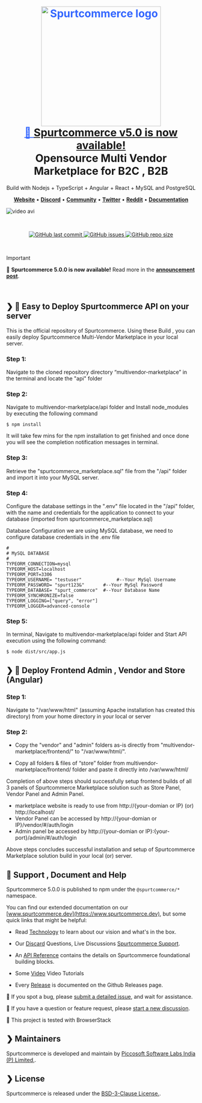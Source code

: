 <h1 align="center" style="border-bottom: none">
    <div>
       <a style="color:#36f" href="https://www.spurtcommerce.com/#gh-light-mode-only">
            <img src="https://www.spurtcommerce.com/spurtcommerce.svg" width="318px" alt="Spurtcommerce logo" />
            <br>
           🎉 <a target="_blank" href="https://www.spurtcommerce.com/spurtcommerce-change-log" rel="dofollow"> <strong>Spurtcommerce v5.0 is now available!</strong> 
        </a>
    </div>
    Opensource Multi Vendor Marketplace for B2C , B2B  <br>
</h1>

<p align="center">
 Build with Nodejs + TypeScript + Angular + React + MySQL and PostgreSQL
</p>


<p align="center">
    <a href="http://www.spurtcommerce.com"><b>Website</b></a> •
    <a href="https://discord.com/invite/hyW4MXXn8n"><b>Discord</b></a> •
    <a href="https://www.spurtcommerce.com/price-details"><b>Community</b></a> •
    <a href="https://x.com/Spurtcommerce"><b>Twitter</b></a> •
    <a href="https://www.reddit.com/r/Spurtcommerce/"><b>Reddit</b></a> •
    <a href="https://www.spurtcommerce.dev"><b>Documentation</b></a>
</p>

![video avi](https://github.com/spurtcommerce/spurtcommerce/spurt.gif)





<br />
<p align="center">
  <a href="https://github.com/spurtcommerce/multivendor-marketplace/releases">
    <img src="https://img.shields.io/github/last-commit/spurtcommerce/deployment" alt="GitHub last commit" />
  </a>
  <a href="https://github.com/spurtcommerce/multivendor-marketplace/issues">
    <img src="https://img.shields.io/github/issues/spurtcommerce/deployment" alt="GitHub issues" />
  </a>

  <a href="https://github.com/spurtcommerce/multivendor-marketplace/releases">
    <img src="https://img.shields.io/github/repo-size/spurtcommerce/deployment?color=orange" alt="GitHub repo size" />
  </a>
</p>
<br />

> [!IMPORTANT]
> 🎉 <strong>Spurtcommerce 5.0.0 is now available!</strong> Read more in the <a target="_blank" href="https://www.spurtcommerce.com/spurtcommerce-change-log" rel="dofollow"><strong>announcement post</strong></a>.
<br />

## ❯  🚀 Easy to Deploy Spurtcommerce API on your server

This is the official repository of Spurtcommerce. Using these Build , you can easily deploy Spurtcommerce Multi-Vendor Marketplace in your local server.

### Step 1:
Navigate to the cloned repository directory “multivendor-marketplace” in the terminal and locate the "api" folder

### Step 2:

Navigate to multivendor-marketplace/api folder and Install node_modules  by executing the following command
```
$ npm install
```

It will take few mins for the npm installation to get finished and once done you will see the completion notification messages in terminal.

### Step 3:
Retrieve the "spurtcommerce_marketplace.sql" file from the "/api" folder and import it into your MySQL server.
### Step 4:
Configure the database settings in the ".env" file located in the "/api" folder, with the name and credentials for the application to connect to your database (imported from spurtcommerce_marketplace.sql)
 
Database Configuration
we are using MySQL database, we need to configure database credentials in the .env file 

```
#
# MySQL DATABASE
#
TYPEORM_CONNECTION=mysql
TYPEORM_HOST=localhost
TYPEORM_PORT=3306
TYPEORM_USERNAME= "testuser"             #--Your MySql Username
TYPEORM_PASSWORD= "spurt123&"		#--Your MySql Password 
TYPEORM_DATABASE= "spurt_commerce"	#--Your Database Name
TYPEORM_SYNCHRONIZE=false
TYPEORM_LOGGING=["query", "error"]
TYPEORM_LOGGER=advanced-console
```

### Step 5:
In terminal, Navigate to multivendor-marketplace/api folder and Start API execution using the following command:
```
$ node dist/src/app.js
```

## ❯  🚀 Deploy Frontend Admin , Vendor and Store (Angular)


### Step 1:

Navigate to "/var/www/html" (assuming Apache installation has created this directory) from your home directory in your local or server

### Step 2:

*  Copy the "vendor" and "admin" folders as-is directly from "multivendor-marketplace/frontend/" to "/var/www/html/".

*  Copy all folders & files of “store” folder from multivendor-marketplace/frontend/ folder and paste it directly into /var/www/html/

Completion of above steps should successfully setup frontend builds of all 3 panels of Spurtcommerce Marketplace solution such as Store Panel, Vendor Panel and Admin Panel.

* marketplace website is ready to use from  http://{your-domian or IP} (or) http://localhost/
* Vendor Panel can be accessed by http://{your-domian or IP}/vendor/#/auth/login 
* Admin panel be accessed by http://{your-domian or IP}:{your-port}/admin/#/auth/login

Above steps concludes successful installation and setup of Spurtcommerce Marketplace solution build in your local (or) server.


## 🤔 Support , Document and Help

Spurtcommerce 5.0.0 is published to npm under the `@spurtcommerce/*` namespace.

You can find our extended documentation on our [www.spurtcommerce.dev](https://www.spurtcommerce.dev), but some quick links that might be helpful:

- Read [Technology](https://www.spurtcommerce.com/opensource-ecommerce-multivendor-nodejs-react-angular) to learn about our vision and what's in the box.

- Our [Discard](https://discord.com/invite/hyW4MXXn8n) Questions, Live Discussions [Spurtcommerce Support](https://accounts.spurtcommerce.com/#/auth/login-client).
- An [API Reference](https://www.spurtcommerce.dev/v/spurtapi/) contains the details on Spurtcommerce foundational building blocks.
- Some [Video](https://www.youtube.com/@Spurtcommerce/videos) Video Tutorials 
- Every [Release](https://github.com/spurtcommerce/multivendor-marketplace/releases) is documented on the Github Releases page.

🐞 If you spot a bug, please [submit a detailed issue](https://github.com/spurtcommerce/multivendor-marketplace/issues/new), and wait for assistance.

🤔 If you have a question or feature request, please [start a new discussion](https://github.com/orgs/spurtcommerce/discussions/new/choose). 
  
🤔 This project is tested with BrowserStack

## ❯ Maintainers
Spurtcommerce is developed and maintain by [Piccosoft Software Labs India (P) Limited,](https://www.piccosoft.com).


## ❯ License

Spurtcommerce is released under the [BSD-3-Clause License.](https://github.com/spurtcommerce/spurtcommerce/blob/master/LICENSE).



